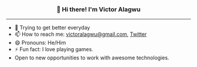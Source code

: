 <h3 align="center">👋 Hi there! I'm Victor Alagwu</h3>


<!-- [<img src="https://wakatime.com/share/@VictorAlagwu/d8078e42-dd33-4b53-927f-ed4999e889fe.svg" alt='Victor Wakatime' height='400'>](https://github.com/victoralagwu) -->

---
- 🌱 Trying to get better everyday
- 📫 How to reach me: victoralagwu@gmail.com, [Twitter](https://twitter.com/victoralagwu)
- 😄 Pronouns: He/Him
- ⚡ Fun fact: I love playing games.
- Open to new opportunities to work with awesome technologies.
<!-- 
[![Stats](https://github-readme-stats.vercel.app/api?username=victoralagwu&show_icons=true&theme=light)](https://github-readme-stats.vercel.app/api?username=victoralagwu&show_icons=true&theme=light) -->

<!-- [![wakatime](https://wakatime.com/badge/user/2db43970-6df9-41ad-9602-da9cc0066828.svg)](https://wakatime.com/@2db43970-6df9-41ad-9602-da9cc0066828) -->
<!-- [![Visits Badge](https://badges.pufler.dev/visits/victoralagwu/victoralagwu)](https://badges.pufler.dev/visits/victoralagwu/victoralagwu) -->
